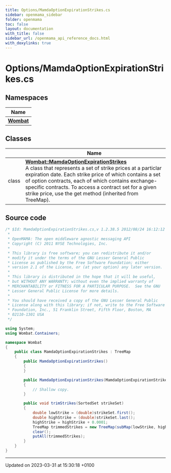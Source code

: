 ```yaml
---
title: Options/MamdaOptionExpirationStrikes.cs
sidebar: openmama_sidebar
folder: openmama
toc: false
layout: documentation
with_title: false
sidebar_url: /openmama_api_reference_docs.html
with_doxylinks: true
---
```


# Options/MamdaOptionExpirationStrikes.cs



## Namespaces

| Name           |
| -------------- |
| **[Wombat](namespaceWombat.html)**  |

## Classes

|                | Name           |
| -------------- | -------------- |
| class | **[Wombat::MamdaOptionExpirationStrikes](classWombat_1_1MamdaOptionExpirationStrikes.html)** <br>A class that represents a set of strike prices at a particlar expiration date. Each strike price of which contains a set of option contracts, each of which contains exchange-specific contracts. To access a contract set for a given strike price, use the get method (inherited from TreeMap).  |




## Source code

```csharp
/* $Id: MamdaOptionExpirationStrikes.cs,v 1.2.38.5 2012/08/24 16:12:12 clintonmcdowell Exp $
 *
 * OpenMAMA: The open middleware agnostic messaging API
 * Copyright (C) 2011 NYSE Technologies, Inc.
 *
 * This library is free software; you can redistribute it and/or
 * modify it under the terms of the GNU Lesser General Public
 * License as published by the Free Software Foundation; either
 * version 2.1 of the License, or (at your option) any later version.
 *
 * This library is distributed in the hope that it will be useful,
 * but WITHOUT ANY WARRANTY; without even the implied warranty of
 * MERCHANTABILITY or FITNESS FOR A PARTICULAR PURPOSE.  See the GNU
 * Lesser General Public License for more details.
 *
 * You should have received a copy of the GNU Lesser General Public
 * License along with this library; if not, write to the Free Software
 * Foundation, Inc., 51 Franklin Street, Fifth Floor, Boston, MA
 * 02110-1301 USA
 */

using System;
using Wombat.Containers;

namespace Wombat
{
    public class MamdaOptionExpirationStrikes : TreeMap
    {
        public MamdaOptionExpirationStrikes()
        {
        }

        public MamdaOptionExpirationStrikes(MamdaOptionExpirationStrikes copy) : base(copy)
        {
            // Shallow copy.
        }

        public void trimStrikes(SortedSet strikeSet)
        {
            double lowStrike = (double)strikeSet.first();
            double highStrike = (double)strikeSet.last();
            highStrike = highStrike + 0.0001;
            TreeMap trimmedStrikes = new TreeMap(subMap(lowStrike, highStrike));
            clear();
            putAll(trimmedStrikes);
        }
    }
}
```


-------------------------------

Updated on 2023-03-31 at 15:30:18 +0100
